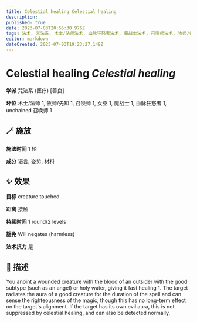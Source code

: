 ```yaml
---
title: Celestial healing Celestial healing
description: 
published: true
date: 2023-07-03T20:56:30.976Z
tags: 法术, 咒法系, 术士/法师法术, 血脉狂怒者法术, 魔战士法术, 召唤师法术, 牧师/先知法术, 女巫法术, unchained 召唤师法术, 1环法术, 善良, 医疗
editor: markdown
dateCreated: 2023-07-03T19:23:27.148Z
---
```


# **Celestial healing** *Celestial healing*

**学派** 咒法系 (医疗) \[善良\] 

**环位** 术士/法师 1, 牧师/先知 1, 召唤师 1, 女巫 1, 魔战士 1, 血脉狂怒者 1, unchained 召唤师 1

## 🪄 施放

**施法时间** 1 轮

**成分** 语言, 姿势, 材料

## ✨ 效果 

**目标** creature touched 

**距离** 接触  

**持续时间** 1 round/2 levels 

**豁免** Will negates (harmless)

**法术抗力** 是

## 📖 描述

You anoint a wounded creature with the blood of an outsider with the good subtype (such as an angel) or holy water, giving it fast healing 1. The target radiates the aura of a good creature for the duration of the spell and can sense the righteousness of the magic, though this has no long-term effect on the target's alignment. If the target has its own evil aura, this is not suppressed by celestial healing, and can also be detected normally.
    
